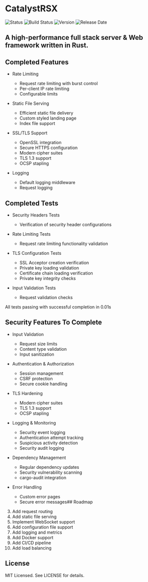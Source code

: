 # CatalystRSX


![Status](https://img.shields.io/badge/Status-Under%20Development-blue)
![Build Status](https://img.shields.io/badge/build-passing-brightgreen)
![Version](https://img.shields.io/badge/Version-0.6.0-blue)
![Release Date](https://img.shields.io/badge/Production%20Release-Jan%201%202026-yellow)

## A high-performance full stack server & Web framework written in Rust.

## Completed Features

- Rate Limiting
  - Request rate limiting with burst control
  - Per-client IP rate limiting
  - Configurable limits

- Static File Serving
  - Efficient static file delivery
  - Custom styled landing page
  - Index file support

- SSL/TLS Support
  - OpenSSL integration
  - Secure HTTPS configuration
  - Modern cipher suites
  - TLS 1.3 support
  - OCSP stapling

- Logging
  - Default logging middleware
  - Request logging

## Completed Tests

- Security Headers Tests
  - Verification of security header configurations
  
- Rate Limiting Tests
  - Request rate limiting functionality validation
  
- TLS Configuration Tests
  - SSL Acceptor creation verification
  - Private key loading validation
  - Certificate chain loading verification
  - Private key integrity checks

- Input Validation Tests
  - Request validation checks

All tests passing with successful completion in 0.01s

## Security Features To Complete

- Input Validation
  - Request size limits
  - Content type validation
  - Input sanitization

- Authentication & Authorization
  - Session management
  - CSRF protection
  - Secure cookie handling

- TLS Hardening
  - Modern cipher suites
  - TLS 1.3 support
  - OCSP stapling

- Logging & Monitoring
  - Security event logging
  - Authentication attempt tracking
  - Suspicious activity detection
  - Security audit logging

- Dependency Management
  - Regular dependency updates
  - Security vulnerability scanning
  - cargo-audit integration

- Error Handling
  - Custom error pages
  - Secure error messages## Roadmap
3. Add request routing
4. Add static file serving
5. Implement WebSocket support
6. Add configuration file support
7. Add logging and metrics
8. Add Docker support
9. Add CI/CD pipeline
10. Add load balancing


## License
MIT Licensed. See LICENSE for details.
